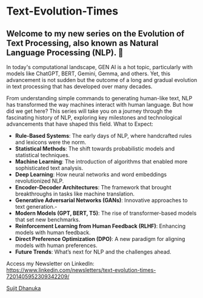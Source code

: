 

# Text-Evolution-Times

## Welcome to my new series on the Evolution of Text Processing, also known as Natural Language Processing (NLP). 🌟

In today's computational landscape, GEN AI is a hot topic, particularly with models like ChatGPT, BERT, Gemini, Gemma, and others. Yet, this advancement is not sudden but the outcome of a long and gradual evolution in text processing that has developed over many decades.

From understanding simple commands to generating human-like text, NLP has transformed the way machines interact with human language. But how did we get here? This series will take you on a journey through the fascinating history of NLP, exploring key milestones and technological advancements that have shaped this field. What to Expect:

- **Rule-Based Systems**: The early days of NLP, where handcrafted rules and lexicons were the norm.
- **Statistical Methods**: The shift towards probabilistic models and statistical techniques.
- **Machine Learning**: The introduction of algorithms that enabled more sophisticated text analysis.
- **Deep Learning**: How neural networks and word embeddings revolutionized NLP.
- **Encoder-Decoder Architectures**: The framework that brought breakthroughs in tasks like machine translation.
- **Generative Adversarial Networks (GANs)**: Innovative approaches to text generation.-
- **Modern Models (GPT, BERT, T5)**: The rise of transformer-based models that set new benchmarks.
- **Reinforcement Learning from Human Feedback (RLHF)**: Enhancing models with human feedback.
- **Direct Preference Optimization (DPO)**: A new paradigm for aligning models with human preferences.
- **Future Trends**: What’s next for NLP and the challenges ahead.

Access my Newsletter on LinkedIn: https://www.linkedin.com/newsletters/text-evolution-times-7201405952309342209/


<div class="badge-base LI-profile-badge" data-locale="en_US" data-size="medium" data-theme="light" data-type="VERTICAL" data-vanity="sujitdhanuka" data-version="v1"><a class="badge-base__link LI-simple-link" href="https://in.linkedin.com/in/sujitdhanuka?trk=profile-badge">Sujit Dhanuka</a></div>
              

